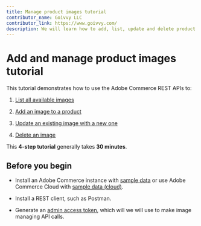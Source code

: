 ```yaml
---
title: Manage product images tutorial
contributor_name: Goivvy LLC
contributor_link: https://www.goivvy.com/
description: We will learn how to add, list, update and delete product images.
--- 
```

 
# Add and manage product images tutorial

This tutorial demonstrates how to use the Adobe Commerce REST APIs to:

1. [List all available images](/rest/tutorials/image/list)

1. [Add an image to a product](/rest/tutorials/image/new)

1. [Update an existing image with a new one](/rest/tutorials/image/update)

1. [Delete an image](/rest/tutorials/image/delete)

This **4-step tutorial** generally takes **30 minutes**.

## Before you begin

*  Install an Adobe Commerce instance with [sample data](https://experienceleague.adobe.com/docs/commerce-operations/installation-guide/next-steps/sample-data/overview.html?lang=en) or use Adobe Commerce Cloud with [sample data (cloud)](https://experienceleague.adobe.com/docs/commerce-cloud-service/user-guide/develop/test/sample-data.html).

*  Install a REST client, such as Postman.

*  Generate an [admin access token](https://developer.adobe.com/commerce/webapi/get-started/authentication/gs-authentication-token/), which will we will use to make image managing API calls.

